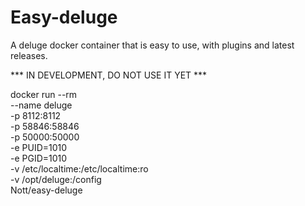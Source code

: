 # Easy-deluge

A deluge docker container that is easy to use, with plugins and latest releases. 



*** IN DEVELOPMENT, DO NOT USE IT YET ***

docker run --rm \
           --name deluge \
           -p 8112:8112 \
           -p 58846:58846 \
           -p 50000:50000 \
           -e PUID=1010 \
           -e PGID=1010 \
           -v /etc/localtime:/etc/localtime:ro \
           -v /opt/deluge:/config \
           Nott/easy-deluge
